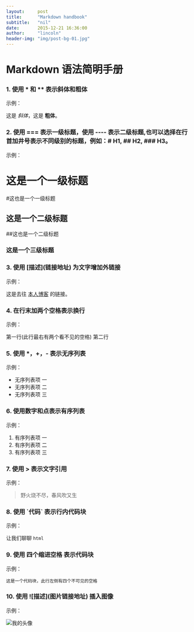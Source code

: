 ```yaml
---
layout:     post
title:      "Markdown handbook"
subtitle:   "nil"
date:       2015-12-21 16:36:00
author:     "lincoln"
header-img: "img/post-bg-01.jpg"
---
```

# Markdown 语法简明手册
 
### 1. 使用 * 和 ** 表示斜体和粗体
 
示例：
 
这是 *斜体*，这是 **粗体**。
 
### 2. 使用 === 表示一级标题，使用 ---- 表示二级标题,也可以选择在行首加井号表示不同级别的标题，例如：# H1, ## H2, ### H3。
 
示例：
 
这是一个一级标题  
===
#这也是一个一级标题
 
这是一个二级标题
----
##这也是一个二级标题  
 
### 这是一个三级标题
 

 
### 3. 使用 \[描述](链接地址) 为文字增加外链接
 
示例：
 
这是去往 [本人博客](http://lincolnlee.github.io) 的链接。
 
### 4. 在行末加两个空格表示换行
 
示例：
 
第一行(此行最右有两个看不见的空格) 
第二行
 
### 5. 使用 *，+，- 表示无序列表
 
示例：
 
- 无序列表项 一
- 无序列表项 二
- 无序列表项 三
 
### 6. 使用数字和点表示有序列表
 
示例：
 
1. 有序列表项 一
2. 有序列表项 二
3. 有序列表项 三
 
### 7. 使用 > 表示文字引用
 
示例：
 
> 野火烧不尽，春风吹又生
 
### 8. 使用 \`代码` 表示行内代码块
 
示例：
 
让我们聊聊 `html`
 
### 9.  使用 四个缩进空格 表示代码块
 
示例：
 
    这是一个代码块，此行左侧有四个不可见的空格
 
### 10.  使用 \!\[描述](图片链接地址) 插入图像
 
示例：
 
![我的头像](https://avatars3.githubusercontent.com/u/3814532?v=3&s=460)